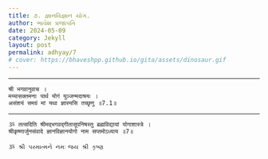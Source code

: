 ```yaml
---
title: ૭. જ્ઞાનવિજ્ઞાન યોગ.
author: ભાવેશ પ્રજાપતિ
date: 2024-05-09
category: Jekyll
layout: post
permalink: adhyay/7
# cover: https://bhaveshpp.github.io/gita/assets/dinosaur.gif
---
```


----------

```
श्री भगवानुवाच ।
मय्यासक्तमनाः पार्थ योगं युञ्जन्मदाश्रयः ।
असंशयं समग्रं मां यथा ज्ञास्यसि तच्छृणु ॥7.1॥
```
> 

> 

----------

```
ૐ तत्सदिति श्रीमद्भगवद्गीतासूपनिषस्तु ब्रह्मविद्यायां योगाशास्त्रे ।
श्रीकृष्णार्जुनसंवादे ज्ञानविज्ञानयोगो नाम सप्तमोऽध्याय ॥7॥
```

`ૐ શ્રી પરમાત્મને નમઃ`
`જય શ્રી કૃષ્ણ`